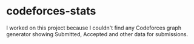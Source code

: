 # codeforces-stats
I worked on this project because I couldn't find any Codeforces graph generator showing Submitted, Accepted and other data for submissions.
